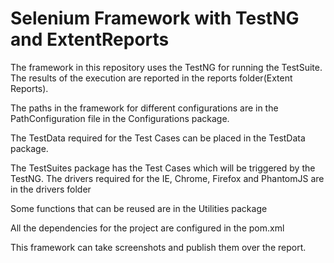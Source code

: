 # Selenium Framework with TestNG and ExtentReports

The framework in this repository uses the TestNG for running the TestSuite. The results of the execution are reported in the reports folder(Extent Reports).

The paths in the framework for different configurations are in the PathConfiguration file in the Configurations package.

The TestData required for the Test Cases can be placed in the TestData package.

The TestSuites package has the Test Cases which will be triggered by the TestNG. 
The drivers required for the IE, Chrome, Firefox and PhantomJS are in the drivers folder

Some functions that can be reused are in the Utilities package

All the dependencies for the project are configured in the pom.xml

This framework can take screenshots and publish them over the report. 


